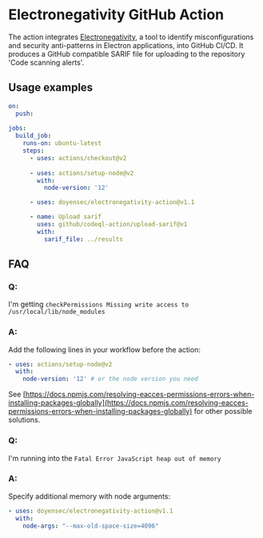# Electronegativity GitHub Action

The action integrates [Electronegativity](https://github.com/doyensec/electronegativity), a tool to identify misconfigurations and security anti-patterns in Electron applications, into GitHub CI/CD.
It produces a GitHub compatible SARIF file for uploading to the repository 'Code scanning alerts'.

## Usage examples

```yaml
on: 
  push:
    
jobs:
  build_job:
    runs-on: ubuntu-latest
    steps:
      - uses: actions/checkout@v2
      
      - uses: actions/setup-node@v2
        with:
          node-version: '12'

      - uses: doyensec/electronegativity-action@v1.1

      - name: Upload sarif
        uses: github/codeql-action/upload-sarif@v1
        with:
          sarif_file: ../results
```

## FAQ

### Q:
I'm getting `checkPermissions Missing write access to /usr/local/lib/node_modules`
### A:
Add the following lines in your workflow before the action:

```yaml
- uses: actions/setup-node@v2
  with:
    node-version: '12' # or the node version you need
```

See [https://docs.npmjs.com/resolving-eacces-permissions-errors-when-installing-packages-globally](https://docs.npmjs.com/resolving-eacces-permissions-errors-when-installing-packages-globally) for other possible solutions.

### Q:
I'm running into the `Fatal Error JavaScript heap out of memory`
### A:
Specify additional memory with node arguments:

```yaml
- uses: doyensec/electronegativity-action@v1.1
  with:
    node-args: "--max-old-space-size=4096"
```
